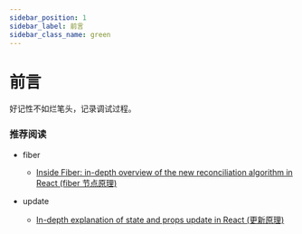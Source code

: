 ```yaml
---
sidebar_position: 1
sidebar_label: 前言
sidebar_class_name: green
---
```


# 前言

好记性不如烂笔头，记录调试过程。

### 推荐阅读

 - fiber
   - <a href="https://indepth.dev/posts/1008/inside-fiber-in-depth-overview-of-the-new-reconciliation-algorithm-in-react">Inside Fiber: in-depth overview of the new reconciliation algorithm in React (fiber 节点原理)</a>
  
 - update
   - <a href="https://indepth.dev/posts/1009/in-depth-explanation-of-state-and-props-update-in-react">In-depth explanation of state and props update in React (更新原理)</a>
